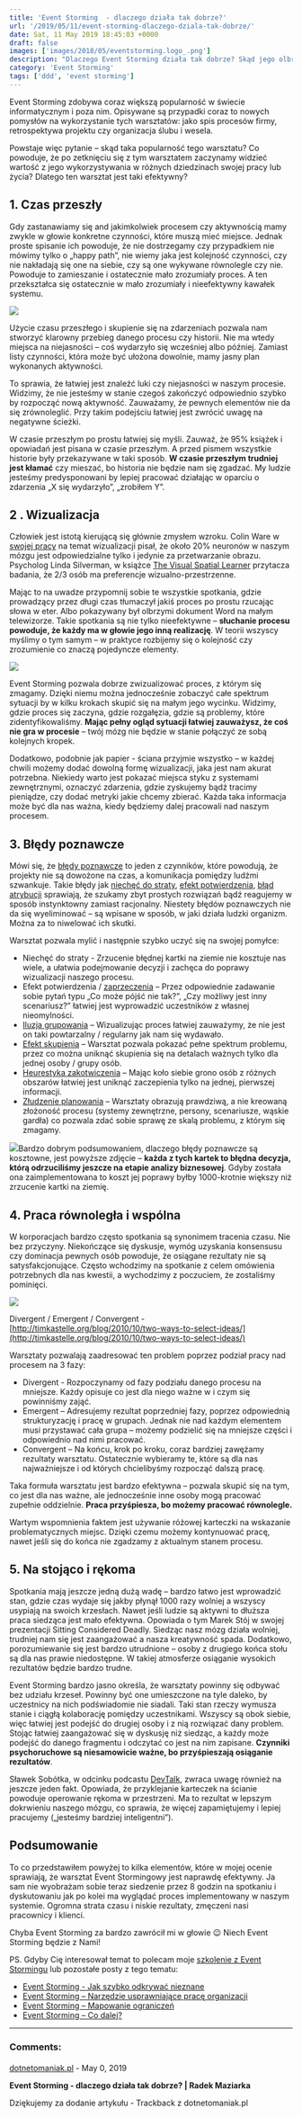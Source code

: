 ```yaml
---
title: 'Event Storming  - dlaczego działa tak dobrze?'
url: '/2019/05/11/event-storming-dlaczego-dziala-tak-dobrze/'
date: Sat, 11 May 2019 18:45:03 +0000
draft: false
images: ['images/2018/05/eventstorming.logo_.png']
description: "Dlaczego Event Storming działa tak dobrze? Skąd jego olbrzymia popularność? Pozwólcie, że przedstawię  5 powodów..."
category: 'Event Storming'
tags: ['ddd', 'event storming']
---
```


Event Storming zdobywa coraz większą popularność w świecie informatycznym i poza nim. Opisywane są przypadki coraz to nowych pomysłów na wykorzystanie tych warsztatów: jako spis procesów firmy, retrospektywa projektu czy organizacja ślubu i wesela.

Powstaje więc pytanie – skąd taka popularność tego warsztatu? Co powoduje, że po zetknięciu się z tym warsztatem zaczynamy widzieć wartość z jego wykorzystywania w różnych dziedzinach swojej pracy lub życia? Dlatego ten warsztat jest taki efektywny?

## 1\. Czas przeszły

Gdy zastanawiamy się and jakimkolwiek procesem czy aktywnością mamy zwykle w głowie konkretne czynności, które muszą mieć miejsce. Jednak proste spisanie ich powoduje, że nie dostrzegamy czy przypadkiem nie mówimy tylko o „happy path”, nie wiemy jaka jest kolejność czynności, czy nie nakładają się one na siebie, czy są one wykywane równolegle czy nie. Powoduje to zamieszanie i ostatecznie mało zrozumiały proces. A ten przekształca się ostatecznie w mało zrozumiały i nieefektywny kawałek systemu.

[![](/images/2018/12/1.jpg)](/images/2018/12/1.jpg)

Użycie czasu przeszłego i skupienie się na zdarzeniach pozwala nam stworzyć klarowny przebieg danego procesu czy historii. Nie ma wtedy miejsca na niejasności – coś wydarzyło się wcześniej albo później. Zamiast listy czynności, która może być ułożona dowolnie, mamy jasny plan wykonanych aktywności.

To sprawia, że łatwiej jest znaleźć luki czy niejasności w naszym procesie. Widzimy, że nie jesteśmy w stanie czegoś zakończyć odpowiednio szybko by rozpocząć nową aktywność. Zauważamy, że pewnych elementów nie da się zrównoleglić. Przy takim podejściu łatwiej jest zwrócić uwagę na negatywne ścieżki.

W czasie przeszłym po prostu łatwiej się myśli. Zauważ, że 95% książek i opowiadań jest pisana w czasie przeszłym. A przed pismem wszystkie historie były przekazywane w taki sposób. **W czasie przeszłym trudniej jest kłamać** czy mieszać, bo historia nie będzie nam się zgadzać. My ludzie jesteśmy predysponowani by lepiej pracować działając w oparciu o zdarzenia „X się wydarzyło”, „zrobiłem Y”.

## 2 . Wizualizacja​

Człowiek jest istotą kierującą się głównie zmysłem wzroku. Colin Ware w [swojej pracy](http://www.ifs.tuwien.ac.at/~silvia/wien/vu-infovis/articles/book_information-visualization-perception-for-design_Ware_Chapter1.pdf) na temat wizualizacji pisał, że około 20% neuronów w naszym mózgu jest odpowiedzialne tylko i jedynie za przetwarzanie obrazu. Psycholog Linda Silverman, w książce [The Visual Spatial Learner](https://www.goodreads.com/book/show/673356.Upside_Down_Brilliance) przytacza badania, że 2/3 osób ma preferencje wizualno-przestrzenne.

Mając to na uwadze przypomnij sobie te wszystkie spotkania, gdzie prowadzący przez długi czas tłumaczył jakiś proces po prostu rzucając słowa w eter. Albo pokazywany był olbrzymi dokument Word na małym telewizorze. Takie spotkania są nie tylko nieefektywne – **słuchanie procesu powoduje, że każdy ma w głowie jego inną realizację**. W teorii wszyscy myślimy o tym samym – w praktyce rozbijemy się o kolejność czy zrozumienie co znaczą pojedyncze elementy.

[![](/images/2019/05/IMG_9424.jpg)](/images/2019/05/IMG_9424.jpg)

Event Storming pozwala dobrze zwizualizować proces, z którym się zmagamy. Dzięki niemu można jednocześnie zobaczyć całe spektrum sytuacji by w kilku krokach skupić się na małym jego wycinku. Widzimy, gdzie proces się zaczyna, gdzie rozgałęzia, gdzie są problemy, które zidentyfikowaliśmy. **Mając pełny ogląd sytuacji łatwiej zauważysz, że coś nie gra w procesie** – twój mózg nie będzie w stanie połączyć ze sobą kolejnych kropek.

Dodatkowo, podobnie jak papier - ściana przyjmie wszystko – w każdej chwili możemy dodać dowolną formę wizualizacji, jaka jest nam akurat potrzebna. Niekiedy warto jest pokazać miejsca styku z systemami zewnętrznymi, oznaczyć zdarzenia, gdzie zyskujemy bądź tracimy pieniądze, czy dodać metryki jakie chcemy zbierać. Każda taka informacja może być dla nas ważna, kiedy będziemy dalej pracowali nad naszym procesem.

## 3\. Błędy poznawcze

Mówi się, że [błędy poznawcze](https://pl.wikipedia.org/wiki/B%C5%82%C4%85d_poznawczy) to jeden z czynników, które powodują, że projekty nie są dowożone na czas, a komunikacja pomiędzy ludźmi szwankuje. Takie błędy jak [niechęć do straty](https://pl.wikipedia.org/wiki/Niech%C4%99%C4%87_do_straty), [efekt potwierdzenia](https://pl.wikipedia.org/wiki/Efekt_potwierdzenia), [błąd atrybucji](https://pl.wikipedia.org/wiki/Podstawowy_b%C5%82%C4%85d_atrybucji) sprawiają, że szukamy zbyt prostych rozwiązań bądź reagujemy w sposób instynktowny zamiast racjonalny. Niestety błędów poznawczych nie da się wyeliminować – są wpisane w sposób, w jaki działa ludzki organizm. Można za to niwelować ich skutki.

Warsztat pozwala mylić i następnie szybko uczyć się na swojej pomyłce:

 *   Niechęć do straty - Zrzucenie błędnej kartki na ziemie nie kosztuje nas wiele, a ułatwia podejmowanie decyzji i zachęca do poprawy wizualizacji naszego procesu.
 *   Efekt potwierdzenia / [zaprzeczenia](https://pl.wikipedia.org/wiki/Efekt_zaprzeczania) – Przez odpowiednie zadawanie sobie pytań typu „Co może pójść nie tak?”, „Czy możliwy jest inny scenariusz?” łatwiej jest wyprowadzić uczestników z własnej nieomylności.
 *   [Iluzja grupowania](https://pl.wikipedia.org/wiki/Iluzja_grupowania) – Wizualizując proces łatwiej zauważymy, że nie jest on taki powtarzalny / regularny jak nam się wydawało.
 *   [Efekt skupienia](https://pl.wikipedia.org/wiki/Efekt_skupienia) – Warsztat pozwala pokazać pełne spektrum problemu, przez co można uniknąć skupienia się na detalach ważnych tylko dla jednej osoby / grupy osób.
 *   [Heurestyka zakotwiczenia](https://pl.wikipedia.org/wiki/Heurystyka_zakotwiczenia_i_dostosowania) – Mając koło siebie grono osób z różnych obszarów łatwiej jest uniknąć zaczepienia tylko na jednej, pierwszej informacji.
 *   [Złudzenie planowania](https://pl.wikipedia.org/wiki/Z%C5%82udzenie_planowania) – Warsztaty obrazują prawdziwą, a nie kreowaną złożoność procesu (systemy zewnętrzne, persony, scenariusze, wąskie gardła) co pozwala zdać sobie sprawę ze skalą problemu, z którym się zmagamy.

[![](/images/2019/05/IMG_9432.jpg)](/images/2019/05/IMG_9432.jpg)Bardzo dobrym podsumowaniem, dlaczego błędy poznawcze są kosztowne, jest powyższe zdjęcie – **każda z tych kartek to błędna decyzja, którą odrzuciliśmy jeszcze na etapie analizy biznesowej**. Gdyby została ona zaimplementowana to koszt jej poprawy byłby 1000-krotnie większy niż zrzucenie kartki na ziemię.

## 4\. Praca równoległa i wspólna

W korporacjach bardzo często spotkania są synonimem tracenia czasu. Nie bez przyczyny. Niekończące się dyskusje, wymóg uzyskania konsensusu czy dominacja pewnych osób powoduje, że osiągane rezultaty nie są satysfakcjonujące. Często wchodzimy na spotkanie z celem omówienia potrzebnych dla nas kwestii, a wychodzimy z poczuciem, że zostaliśmy pominięci.

[![](/images/2019/05/gamestorming2.jpg)](/images/2019/05/gamestorming2.jpg)

Divergent / Emergent / Convergent - [http://timkastelle.org/blog/2010/10/two-ways-to-select-ideas/](http://timkastelle.org/blog/2010/10/two-ways-to-select-ideas/)

Warsztaty pozwalają zaadresować ten problem poprzez podział pracy nad procesem na 3 fazy:

 *   Divergent - Rozpoczynamy od fazy podziału danego procesu na mniejsze. Każdy opisuje co jest dla niego ważne w i czym się powinniśmy zająć.
 *   Emergent – Adresujemy rezultat poprzedniej fazy, poprzez odpowiednią strukturyzację i pracę w grupach. Jednak nie nad każdym elementem musi przystawać cała grupa – możemy podzielić się na mniejsze części i odpowiednio nad nimi pracować.
 *   Convergent – Na końcu, krok po kroku, coraz bardziej zawężamy rezultaty warsztatu. Ostatecznie wybieramy te, które są dla nas najważniejsze i od których chcielibyśmy rozpocząć dalszą pracę.

Taka formuła warsztatu jest bardzo efektywna – pozwala skupić się na tym, co jest dla nas ważne, ale jednocześnie inne osoby mogą pracować zupełnie oddzielnie. **Praca przyśpiesza, bo możemy pracować równolegle.**

Wartym wspomnienia faktem jest używanie różowej karteczki na wskazanie problematycznych miejsc. Dzięki czemu możemy kontynuować pracę, nawet jeśli się do końca nie zgadzamy z aktualnym stanem procesu.

## 5\. Na stojąco i rękoma

Spotkania mają jeszcze jedną dużą wadę – bardzo łatwo jest wprowadzić stan, gdzie czas wydaje się jakby płynął 1000 razy wolniej a wszyscy usypiają na swoich krzesłach. Nawet jeśli ludzie są aktywni to dłuższa praca siedząca jest mało efektywna. Opowiada o tym Marek Stój w swojej prezentacji Sitting Considered Deadly. Siedząc nasz mózg działa wolniej, trudniej nam się jest zaangażować a nasza kreatywność spada. Dodatkowo, porozumiewanie się jest bardzo utrudnione – osoby z drugiego końca stołu są dla nas prawie niedostępne. W takiej atmosferze osiąganie wysokich rezultatów będzie bardzo trudne.

Event Storming bardzo jasno określa, że warsztaty powinny się odbywać bez udziału krzeseł. Powinny być one umieszczone na tyle daleko, by uczestnicy na nich podświadomie nie siadali. Taki stan rzeczy wymusza stanie i ciągłą kolaborację pomiędzy uczestnikami. Wszyscy są obok siebie, więc łatwiej jest podejść do drugiej osoby i z nią rozwiązać dany problem. Stojąc łatwiej zaangażować się w dyskusję niż siedząc, a każdy może podejść do danego fragmentu i odczytać co jest na nim zapisane. **Czynniki psychoruchowe są niesamowicie ważne, bo przyśpieszają osiąganie rezultatów**.

Sławek Sobótka, w odcinku podcastu [DevTalk](https://devstyle.pl/2019/03/08/devtalk-trio-s02e09-co-to-jest-event-storming/), zwraca uwagę również na jeszcze jeden fakt. Opowiada, że przyklejanie karteczek na ścianie powoduje operowanie rękoma w przestrzeni. Ma to rezultat w lepszym dokrwieniu naszego mózgu, co sprawia, że więcej zapamiętujemy i lepiej pracujemy („jesteśmy bardziej inteligentni”).

## Podsumowanie

To co przedstawiłem powyżej to kilka elementów, które w mojej ocenie sprawiają, że warsztat Event Stormingowy jest naprawdę efektywny. Ja sam nie wyobrażam sobie teraz siedzenie przez 8 godzin na spotkaniu i dyskutowaniu jak po kolei ma wyglądać proces implementowany w naszym systemie. Ogromna strata czasu i niskie rezultaty, zmęczeni nasi pracownicy i klienci.

Chyba Event Storming za bardzo zawrócił mi w głowie 😉 Niech Event Storming będzie z Nami!

PS. Gdyby Cię interesował temat to polecam moje [szkolenie z Event Stormingu](/szkolenia-i-warsztaty/event-storming/) lub pozostałe posty z tego tematu:

 *   [Event Storming - Jak szybko odkrywać nieznane](/2018/12/06/event-storming-jak-szybko-odkrywac-nieznane/)
 *   [Event Storming – Narzędzie usprawniające pracę organizacji](/2018/12/10/event-storming-narzedzie-usprawniajace-prace-organizacji/)
 *   [Event Storming – Mapowanie ograniczeń](/2019/02/22/event-storming-mapowanie-ograniczen/)
 *   [Event Storming – Co dalej?](/2019/01/26/event-storming-co-dalej/)

---
### Comments:
#### 
[dotnetomaniak.pl](https://dotnetomaniak.pl/Event-Storming-dlaczego-dziala-tak-dobrze-Radek-Maziarka "") - <time datetime="2019-05-12 10:56:51">May 0, 2019</time>

**Event Storming - dlaczego działa tak dobrze? | Radek Maziarka**

Dziękujemy za dodanie artykułu - Trackback z dotnetomaniak.pl
